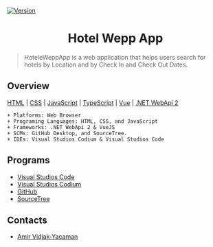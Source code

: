 <!-- PROJECT SHIELDS -->
[![Version][version-shield]][version-url]

<!-- PAGE TITLE -->
<div>
  <!-- COMPANY LOGO -->
  <h1  align="center"> Hotel Wepp App </h1>
</div>

<!-- DESCRIPTION -->
> HoteleWeppApp is a web application that helps users search for hotels by Location and by Check In and Check Out Dates.

<!-- TECHNICAL INFORMATION -->
## Overview
[HTML](https://www.w3schools.com/html/default.asp) | [CSS](https://www.w3schools.com/css/default.asp) | [JavaScript](https://www.w3schools.com/js/) | [TypeScript](https://www.typescriptlang.org/) | [Vue](https://vuejs.org/) | [.NET WebApi 2](https://learn.microsoft.com/en-us/aspnet/web-api/overview/getting-started-with-aspnet-web-api/tutorial-your-first-web-api)

```
+ Platforms: Web Browser
+ Programing Languages: HTML, CSS, and JavaScript
+ Frameworks: .NET WebApi 2 & VueJS
+ SCMs: GitHub Desktop, and SourceTree.
+ IDEs: Visual Studios Codium & Visual Studios Code
```

## Programs
* [Visual Studios Code](https://code.visualstudio.com/)
* [Visual Studios Codium](https://vscodium.com/) 
* [GitHub](https://desktop.github.com/)
* [SourceTree](https://www.sourcetreeapp.com/)

<!-- CONTACTS -->
## Contacts
* [Amir Vidjak-Yacaman](https://linkedin.com/in/amir-vidjak-yacaman)

<!-- MARKDOWN LINKS & IMAGES || https://www.markdownguide.org/basic-syntax/#reference-style-links -->
<!--VERSION SHIELD-->
[version-shield]: https://img.shields.io/badge/Version-0.1-blueviolet
[version-url]: https://github.com/ElEngineerd53/HotelWeppApp
